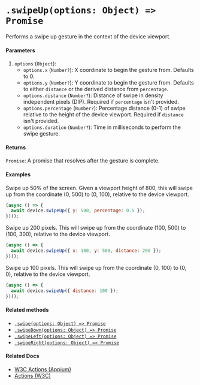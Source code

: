 # `.swipeUp(options: Object) => Promise`

Performs a swipe up gesture in the context of the device viewport.

#### Parameters

1. `options` (`Object`):
    - `options.x` (`Number?`): X coordinate to begin the gesture from. Defaults to 0.
    - `options.y` (`Number?`): Y coordinate to begin the gesture from. Defaults to either `distance` or the derived distance from `percentage`.
    - `options.distance` (`Number?`): Distance of swipe in density independent pixels (DIP). Required if `percentage` isn't provided.
    - `options.percentage` (`Number?`): Percentage distance (0-1) of swipe relative to the height of the device viewport. Required if `distance` isn't provided. 
    - `options.duration` (`Number?`): Time in milliseconds to perform the swipe gesture.

#### Returns

`Promise`: A promise that resolves after the gesture is complete.

#### Examples

Swipe up 50% of the screen. Given a viewport height of 800, this will swipe up from the coordinate (0, 500) to (0, 100), relative to the device viewport.

```javascript
(async () => {
  await device.swipeUp({ y: 500, percentage: 0.5 });
})();
```

Swipe up 200 pixels. This will swipe up from the coordinate (100, 500) to (100, 300), relative to the device viewport.

```javascript
(async () => {
  await device.swipeUp({ x: 100, y: 500, distance: 200 });
})();
```

Swipe up 100 pixels. This will swipe up from the coordinate (0, 100) to (0, 0), relative to the device viewport.

```javascript
(async () => {
  await device.swipeUp({ distance: 100 });
})();
```

#### Related methods

- [`.swipe(options: Object) => Promise`](./swipe.md)
- [`.swipeDown(options: Object) => Promise`](./swipeDown.md)
- [`.swipeLeft(options: Object) => Promise`](./swipeLeft.md)
- [`.swipeRight(options: Object) => Promise`](./swipeRight.md)

#### Related Docs

- [W3C Actions (Appium)](http://appium.io/docs/en/commands/interactions/actions/)
- [Actions (W3C)](https://www.w3.org/TR/webdriver/#actions)